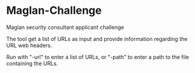 # Maglan-Challenge
Maglan security consultant applicant challenge

The tool get a list of URLs as input and provide information regarding the URL web headers.

Run with "-url" to enter a list of URLs, or "-path" to enter a path to the file containing the URLs.